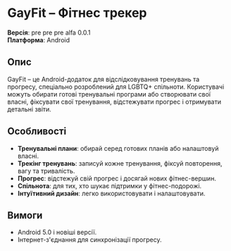 # GayFit – Фітнес трекер

**Версія**: pre pre pre alfa 0.0.1  
**Платформа**: Android

## Опис
GayFit – це Android-додаток для відслідковування тренувань та прогресу, спеціально розроблений для LGBTQ+ спільноти. Користувачі можуть обирати готові тренувальні програми або створювати свої власні, фіксувати свої тренування, відстежувати прогрес і отримувати детальні звіти.

## Особливості
- **Тренувальні плани**: обирай серед готових планів або налаштовуй власні.
- **Трекінг тренувань**: записуй кожне тренування, фіксуй повторення, вагу та тривалість.
- **Прогрес**: відстежуй свій прогрес і досягай нових фітнес-вершин.
- **Спільнота**: для тих, хто шукає підтримки у фітнес-подорожі.
- **Інтуїтивний дизайн**: легко використовувати і налаштовувати.

## Вимоги
- Android 5.0 і новіші версії.
- Інтернет-з'єднання для синхронізації прогресу.

